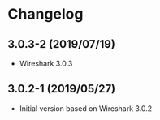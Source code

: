 # Changelog

## 3.0.3-2 (2019/07/19)

* Wireshark 3.0.3

## 3.0.2-1 (2019/05/27)

* Initial version based on Wireshark 3.0.2
